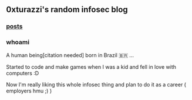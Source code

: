## 0xturazzi's random infosec blog
### [posts](https://0xturazzi.github.io/posts.html)
### whoami
A human being[citation needed] born in Brazil 🇧🇷 ...

Started to code and make games when I was a kid and fell in love with computers :D

Now I'm really liking this whole infosec thing and plan to do it as a career ( employers hmu ;) )

<script src="https://tryhackme.com/badge/43809"></script>
